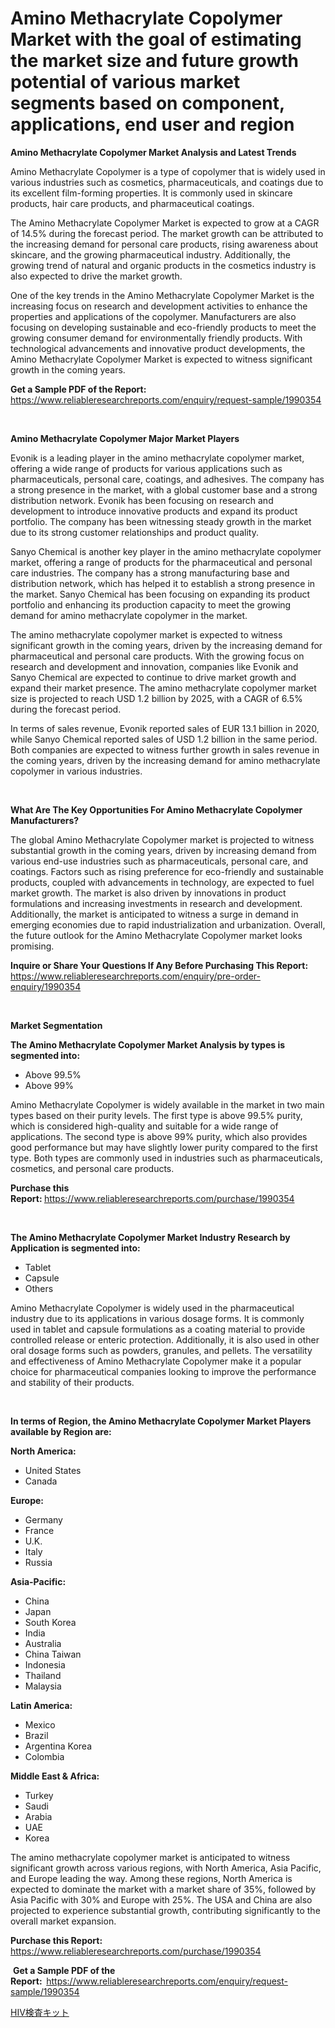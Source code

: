 <p><h1>Amino Methacrylate Copolymer Market with the goal of estimating the market size and future growth potential of various market segments based on component, applications, end user and region</h1></p><p><strong>Amino Methacrylate Copolymer Market Analysis and Latest Trends</strong></p>
<p><p>Amino Methacrylate Copolymer is a type of copolymer that is widely used in various industries such as cosmetics, pharmaceuticals, and coatings due to its excellent film-forming properties. It is commonly used in skincare products, hair care products, and pharmaceutical coatings.</p><p>The Amino Methacrylate Copolymer Market is expected to grow at a CAGR of 14.5% during the forecast period. The market growth can be attributed to the increasing demand for personal care products, rising awareness about skincare, and the growing pharmaceutical industry. Additionally, the growing trend of natural and organic products in the cosmetics industry is also expected to drive the market growth.</p><p>One of the key trends in the Amino Methacrylate Copolymer Market is the increasing focus on research and development activities to enhance the properties and applications of the copolymer. Manufacturers are also focusing on developing sustainable and eco-friendly products to meet the growing consumer demand for environmentally friendly products. With technological advancements and innovative product developments, the Amino Methacrylate Copolymer Market is expected to witness significant growth in the coming years.</p></p>
<p><strong>Get a Sample PDF of the Report:&nbsp;</strong> <a href="https://www.reliableresearchreports.com/enquiry/request-sample/1990354">https://www.reliableresearchreports.com/enquiry/request-sample/1990354</a></p>
<p>&nbsp;</p>
<p><strong>Amino Methacrylate Copolymer Major Market Players</strong></p>
<p><p>Evonik is a leading player in the amino methacrylate copolymer market, offering a wide range of products for various applications such as pharmaceuticals, personal care, coatings, and adhesives. The company has a strong presence in the market, with a global customer base and a strong distribution network. Evonik has been focusing on research and development to introduce innovative products and expand its product portfolio. The company has been witnessing steady growth in the market due to its strong customer relationships and product quality.</p><p>Sanyo Chemical is another key player in the amino methacrylate copolymer market, offering a range of products for the pharmaceutical and personal care industries. The company has a strong manufacturing base and distribution network, which has helped it to establish a strong presence in the market. Sanyo Chemical has been focusing on expanding its product portfolio and enhancing its production capacity to meet the growing demand for amino methacrylate copolymer in the market.</p><p>The amino methacrylate copolymer market is expected to witness significant growth in the coming years, driven by the increasing demand for pharmaceutical and personal care products. With the growing focus on research and development and innovation, companies like Evonik and Sanyo Chemical are expected to continue to drive market growth and expand their market presence. The amino methacrylate copolymer market size is projected to reach USD 1.2 billion by 2025, with a CAGR of 6.5% during the forecast period.</p><p>In terms of sales revenue, Evonik reported sales of EUR 13.1 billion in 2020, while Sanyo Chemical reported sales of USD 1.2 billion in the same period. Both companies are expected to witness further growth in sales revenue in the coming years, driven by the increasing demand for amino methacrylate copolymer in various industries.</p></p>
<p>&nbsp;</p>
<p><strong>What Are The Key Opportunities For Amino Methacrylate Copolymer Manufacturers?</strong></p>
<p><p>The global Amino Methacrylate Copolymer market is projected to witness substantial growth in the coming years, driven by increasing demand from various end-use industries such as pharmaceuticals, personal care, and coatings. Factors such as rising preference for eco-friendly and sustainable products, coupled with advancements in technology, are expected to fuel market growth. The market is also driven by innovations in product formulations and increasing investments in research and development. Additionally, the market is anticipated to witness a surge in demand in emerging economies due to rapid industrialization and urbanization. Overall, the future outlook for the Amino Methacrylate Copolymer market looks promising.</p></p>
<p><strong>Inquire or Share Your Questions If Any Before Purchasing This Report:</strong> <a href="https://www.reliableresearchreports.com/enquiry/pre-order-enquiry/1990354">https://www.reliableresearchreports.com/enquiry/pre-order-enquiry/1990354</a></p>
<p>&nbsp;</p>
<p><strong>Market Segmentation</strong></p>
<p><strong>The Amino Methacrylate Copolymer Market Analysis by types is segmented into:</strong></p>
<p><ul><li>Above 99.5%</li><li>Above 99%</li></ul></p>
<p><p>Amino Methacrylate Copolymer is widely available in the market in two main types based on their purity levels. The first type is above 99.5% purity, which is considered high-quality and suitable for a wide range of applications. The second type is above 99% purity, which also provides good performance but may have slightly lower purity compared to the first type. Both types are commonly used in industries such as pharmaceuticals, cosmetics, and personal care products.</p></p>
<p><strong>Purchase this Report:&nbsp;</strong><a href="https://www.reliableresearchreports.com/purchase/1990354">https://www.reliableresearchreports.com/purchase/1990354</a></p>
<p>&nbsp;</p>
<p><strong>The Amino Methacrylate Copolymer Market Industry Research by Application is segmented into:</strong></p>
<p><ul><li>Tablet</li><li>Capsule</li><li>Others</li></ul></p>
<p><p>Amino Methacrylate Copolymer is widely used in the pharmaceutical industry due to its applications in various dosage forms. It is commonly used in tablet and capsule formulations as a coating material to provide controlled release or enteric protection. Additionally, it is also used in other oral dosage forms such as powders, granules, and pellets. The versatility and effectiveness of Amino Methacrylate Copolymer make it a popular choice for pharmaceutical companies looking to improve the performance and stability of their products.</p></p>
<p>&nbsp;</p>
<p><strong>In terms of Region, the Amino Methacrylate Copolymer Market Players available by Region are:</strong></p>
<p>
    <p> <strong> North America: </strong>
        <ul>
            <li>United States</li>
            <li>Canada</li>
        </ul>
        </p> 
    <p> <strong> Europe: </strong>
        <ul>
            <li>Germany</li>
            <li>France</li>
            <li>U.K.</li>
            <li>Italy</li>
            <li>Russia</li>
        </ul>
        </p> 
    <p> <strong> Asia-Pacific: </strong>
        <ul>
            <li>China</li>
            <li>Japan</li>
            <li>South Korea</li>
            <li>India</li>
            <li>Australia</li>
            <li>China Taiwan</li>
            <li>Indonesia</li>
            <li>Thailand</li>
            <li>Malaysia</li>
        </ul>
        </p> 
    <p> <strong> Latin America: </strong>
        <ul>
            <li>Mexico</li>
            <li>Brazil</li>
            <li>Argentina Korea</li>
            <li>Colombia</li>
        </ul>
        </p> 
    <p> <strong> Middle East & Africa: </strong>
        <ul>
            <li>Turkey</li>
            <li>Saudi</li>
            <li>Arabia</li>
            <li>UAE</li>
            <li>Korea</li>
        </ul>
    </p>
    </p>
<p><p>The amino methacrylate copolymer market is anticipated to witness significant growth across various regions, with North America, Asia Pacific, and Europe leading the way. Among these regions, North America is expected to dominate the market with a market share of 35%, followed by Asia Pacific with 30% and Europe with 25%. The USA and China are also projected to experience substantial growth, contributing significantly to the overall market expansion.</p></p>
<p><strong>Purchase this Report: </strong><a href="https://www.reliableresearchreports.com/purchase/1990354">https://www.reliableresearchreports.com/purchase/1990354</a></p>
<p>&nbsp;<strong>Get a Sample PDF of the Report:&nbsp;&nbsp;</strong><a href="https://www.reliableresearchreports.com/enquiry/request-sample/1990354">https://www.reliableresearchreports.com/enquiry/request-sample/1990354</a></p>
<p><strong></strong></p>
<p><p><a href="https://github.com/oqoeusbvpadwjs08/Market-Research-Report-List-1/blob/main/5537328193056.md">HIV検査キット</a></p></p>